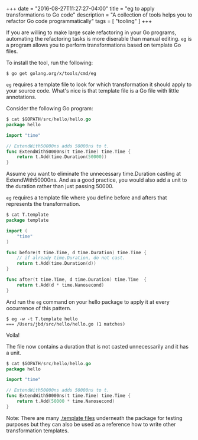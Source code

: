 +++
date        = "2016-08-27T11:27:27-04:00"
title       = "eg to apply transformations to Go code"
description = "A collection of tools helps you to refactor Go code programmatically"
tags        = [ "tooling" ]
+++

If you are willing to make large scale refactoring in your
Go programs, automating the refactoring tasks is more diserable than
manual editing. `eg` is a program allows you to perform transformations
based on template Go files.

To install the tool, run the following:

```
$ go get golang.org/x/tools/cmd/eg
```

`eg` requires a template file to look for which transformation it should
apply to your source code. What's nice is that template file is a Go file
with little annotations.

Consider the following Go program:

``` go
$ cat $GOPATH/src/hello/hello.go
package hello

import "time"

// ExtendWith50000ns adds 50000ns to t.
func ExtendWith50000ns(t time.Time) time.Time {
	return t.Add(time.Duration(50000))
}
```
Assume you want to eliminate the unnecessary time.Duration casting at ExtendWith50000ns.
And as a good practice, you would also add a unit to the duration rather than just passing 50000.

`eg` requires a template file where you define before and afters that represents the
transformation.

``` go
$ cat T.template
package template

import (
    "time"
)

func before(t time.Time, d time.Duration) time.Time {
    // if already time.Duration, do not cast.
    return t.Add(time.Duration(d))
}

func after(t time.Time, d time.Duration) time.Time  {
    return t.Add(d * time.Nanosecond)
}
```

And run the `eg` command on your hello package to apply it at every occurrence of this pattern.

```
$ eg -w -t T.template hello
=== /Users/jbd/src/hello/hello.go (1 matches)
```

Voila!

The file now contains a duration that is not casted unnecessarily and it has a unit.

``` go
$ cat $GOPATH/src/hello/hello.go
package hello

import "time"

// ExtendWith50000ns adds 50000ns to t.
func ExtendWith50000ns(t time.Time) time.Time {
	return t.Add(50000 * time.Nanosecond)
}
```

Note: There are many [.template files](https://github.com/golang/tools/tree/master/refactor/eg/testdata)
underneath the package for testing purposes but they can also be used as a
reference how to write other transformation templates.
